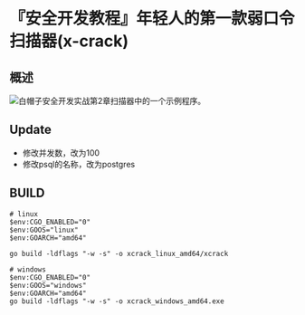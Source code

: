 
# 『安全开发教程』年轻人的第一款弱口令扫描器(x-crack)

## 概述

![白帽子安全开发实战](https://github.com/netxfly/sec-dev-in-action-src)第2章扫描器中的一个示例程序。

## Update
* 修改并发数，改为100
* 修改psql的名称，改为postgres




## BUILD

```
# linux
$env:CGO_ENABLED="0"
$env:GOOS="linux"
$env:GOARCH="amd64"

go build -ldflags "-w -s" -o xcrack_linux_amd64/xcrack

# windows
$env:CGO_ENABLED="0"
$env:GOOS="windows"
$env:GOARCH="amd64"
go build -ldflags "-w -s" -o xcrack_windows_amd64.exe
```